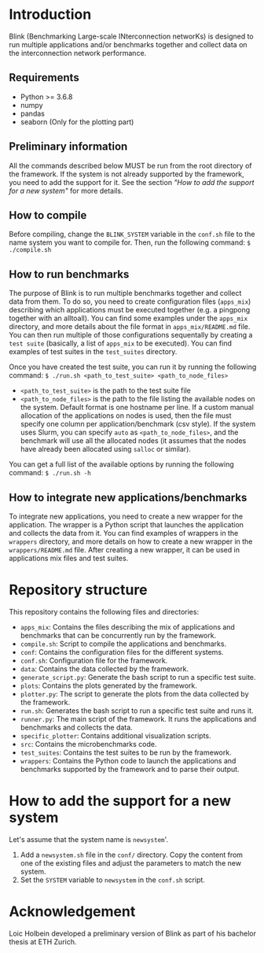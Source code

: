 # Introduction
Blink (Benchmarking Large-scale INterconnection networKs) is designed to run multiple applications and/or benchmarks together and collect data on the interconnection network performance. 

## Requirements
- Python >= 3.6.8
- numpy
- pandas
- seaborn (Only for the plotting part)

## Preliminary information
All the commands described below MUST be run from the root directory of the framework.
If the system is not already supported by the framework, you need to add the support for it. See the section *"How to add the support for a new system"* for more details. 

## How to compile
Before compiling, change the `BLINK_SYSTEM` variable in the `conf.sh` file to the name system you want to compile for. Then, run the following command:
`$ ./compile.sh`

## How to run benchmarks
The purpose of Blink is to run multiple benchmarks together and collect data from them. To do so, you need to create configuration files (`apps_mix`) describing which applications must be executed together (e.g. a pingpong together with an alltoall). You can find some examples under the `apps_mix` directory, and more details about the file format in `apps_mix/README.md` file.
You can then run multiple of those configurations sequentally by creating a `test suite` (basically, a list of `apps_mix` to be executed). You can find examples of test suites in the `test_suites` directory.

Once you have created the test suite, you can run it by running the following command:
`$ ./run.sh <path_to_test_suite> <path_to_node_files>`
- `<path_to_test_suite>` is the path to the test suite file 
- `<path_to_node_files>` is the path to the file listing the available nodes on the system. Default format is one hostname per line. If a custom manual allocation of the applications on nodes is used, then the file must specify one column per application/benchmark (csv style). If the system uses Slurm, you can specify `auto` as `<path_to_node_files>`, and the benchmark will use all the allocated nodes (it assumes that the nodes have already been allocated using `salloc` or similar).

You can get a full list of the available options by running the following command:
`$ ./run.sh -h`

## How to integrate new applications/benchmarks
To integrate new applications, you need to create a new wrapper for the application. The wrapper is a Python script that launches the application and collects the data from it. You can find examples of wrappers in the `wrappers` directory, and more details on how to create a new wrapper in the `wrappers/README.md` file. After creating a new wrapper, it can be used in applications mix files and test suites.

# Repository structure
This repository contains the following files and directories:

- `apps_mix`: Contains the files describing the mix of applications and benchmarks that can be concurrently run by the framework.
- `compile.sh`: Script to compile the applications and benchmarks.
- `conf`: Contains the configuration files for the different systems.
- `conf.sh`: Configuration file for the framework.
- `data`: Contains the data collected by the framework.
- `generate_script.py`: Generate the bash script to run a specific test suite.
- `plots`: Contains the plots generated by the framework.
- `plotter.py`: The script to generate the plots from the data collected by the framework.
- `run.sh`: Generates the bash script to run a specific test suite and runs it.
- `runner.py`: The main script of the framework. It runs the applications and benchmarks and collects the data.
- `specific_plotter`: Contains additional visualization scripts.
- `src`: Contains the microbenchmarks code.
- `test_suites`: Contains the test suites to be run by the framework.
- `wrappers`: Contains the Python code to launch the applications and benchmarks supported by the framework and to parse their output.

# How to add the support for a new system
Let's assume that the system name is `newsystem`'.
1) Add a `newsystem.sh` file in the `conf/` directory. Copy the content from one of the existing files and adjust the parameters to match the new system.
2) Set the `SYSTEM` variable to `newsystem` in the `conf.sh` script. 

# Acknowledgement
Loic Holbein developed a preliminary version of Blink as part of his bachelor thesis at ETH Zurich.
